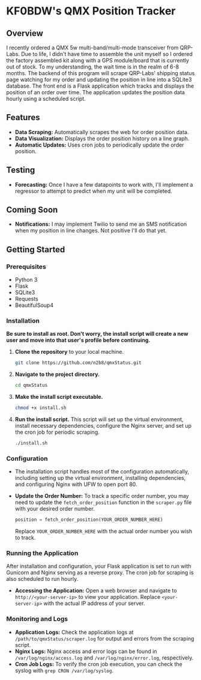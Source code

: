 # KF0BDW's QMX Position Tracker

## Overview

I recently ordered a QMX 5w multi-band/multi-mode transceiver from QRP-Labs. Due to life, I didn't have time to assemble the unit myself so I ordered the factory assembled kit along with a GPS module/board that is currently out of stock. To my understanding, the wait time is in the realm of 6-8 months. The backend of this program will scrape QRP-Labs' shipping status page watching for my order and updating the position in line into a SQLite3 database. The front end is a Flask application which tracks and displays the position of an order over time. The application updates the position data hourly using a scheduled script.

## Features

- **Data Scraping:** Automatically scrapes the web for order position data.
- **Data Visualization:** Displays the order position history on a line graph.
- **Automatic Updates:** Uses cron jobs to periodically update the order position.

## Testing

- **Forecasting:** Once I have a few datapoints to work with, I'll implement a regressor to attempt to predict when my unit will be completed.

## Coming Soon

- **Notifications:** I may implement Twilio to send me an SMS notification when my position in line changes. Not positive I'll do that yet.

## Getting Started

### Prerequisites

- Python 3
- Flask
- SQLite3
- Requests
- BeautifulSoup4

### Installation
**Be sure to install as root. Don't worry, the install script will create a new user and move into that user's profile before continuing.**

1. **Clone the repository** to your local machine.
    ```bash
    git clone https://github.com/n2b8/qmxStatus.git
    ```
2. **Navigate to the project directory.**
    ```bash
    cd qmxStatus
    ```
3. **Make the install script executable.**
    ```bash
    chmod +x install.sh
    ```
4. **Run the install script.** This script will set up the virtual environment, install necessary dependencies, configure the Nginx server, and set up the cron job for periodic scraping.
    ```bash
    ./install.sh
    ```

### Configuration

- The installation script handles most of the configuration automatically, including setting up the virtual environment, installing dependencies, and configuring Nginx with UFW to open port 80.
- **Update the Order Number:** To track a specific order number, you may need to update the `fetch_order_position` function in the `scraper.py` file with your desired order number.

    ```python
    position = fetch_order_position(YOUR_ORDER_NUMBER_HERE)
    ```
    Replace `YOUR_ORDER_NUMBER_HERE` with the actual order number you wish to track.

### Running the Application

After installation and configuration, your Flask application is set to run with Gunicorn and Nginx serving as a reverse proxy. The cron job for scraping is also scheduled to run hourly.

- **Accessing the Application:** Open a web browser and navigate to `http://<your-server-ip>` to view your application. Replace `<your-server-ip>` with the actual IP address of your server.

### Monitoring and Logs

- **Application Logs:** Check the application logs at `/path/to/qmxStatus/scraper.log` for output and errors from the scraping script.
- **Nginx Logs:** Nginx access and error logs can be found in `/var/log/nginx/access.log` and `/var/log/nginx/error.log`, respectively.
- **Cron Job Logs:** To verify the cron job execution, you can check the syslog with `grep CRON /var/log/syslog`.